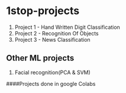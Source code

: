 # 1stop-projects

1. Project 1 - Hand Written Digit Classification
2. Project 2 - Recognition Of Objects
3. Project 3 - News Classification


## Other ML projects
 1. Facial recognition(PCA & SVM)

####Projects done in google Colabs
